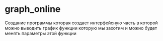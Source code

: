 # graph_online
Создание программы которая создает интерфейсную часть в которой можно выводить график функции которую мы захотим и можно будет менять параметры этой функции
